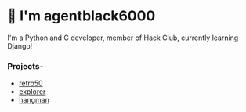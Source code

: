# 👋 I'm agentblack6000
I'm a Python and C developer, member of Hack Club, currently learning Django!

### Projects-
- [retro50](https://github.com/agentblack-6000/retro50)
- [explorer](https://github.com/agentblack-6000/explorer)
- [hangman](https://github.com/agentblack-6000/hangman)



<!---
agentblack-6000/agentblack-6000 is a ✨ special ✨ repository because its `README.md` (this file) appears on your GitHub profile.
You can click the Preview link to take a look at your changes.
--->
